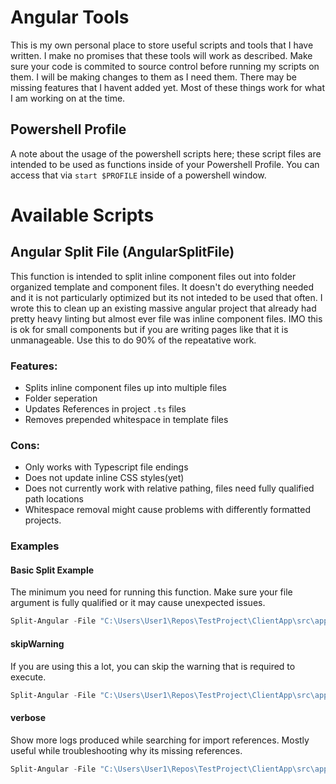 # Angular Tools
This is my own personal place to store useful scripts and tools that I have written.
I make no promises that these tools will work as described. Make sure your code is commited to source control before running my scripts on them.
I will be making changes to them as I need them. There may be missing features that I havent added yet. Most of these things work for what I am working on at the time.

## Powershell Profile
A note about the usage of the powershell scripts here; these script files are intended to be used as functions inside of your Powershell Profile. 
You can access that via `start $PROFILE` inside of a powershell window.

# Available Scripts

## Angular Split File (AngularSplitFile)
This function is intended to split inline component files out into folder organized template and component files. It doesn't do everything needed and it is not particularly optimized but its not inteded to be used that often. I wrote this to clean up an existing massive angular project that already had pretty heavy linting but almost ever file was inline component files. IMO this is ok for small components but if you are writing pages like that it is unmanageable. Use this to do 90% of the repeatative work.

### Features:
- Splits inline component files up into multiple files
- Folder seperation
- Updates References in project `.ts` files
- Removes prepended whitespace in template files

### Cons:
- Only works with Typescript file endings
- Does not update inline CSS styles(yet)
- Does not currently work with relative pathing, files need fully qualified path locations
- Whitespace removal might cause problems with differently formatted projects.

### Examples
#### Basic Split Example
The minimum you need for running this function. Make sure your file argument is fully qualified or it may cause unexpected issues.
```powershell
Split-Angular -File "C:\Users\User1\Repos\TestProject\ClientApp\src\app\shared\select-dialog.component.ts"
```

#### skipWarning
If you are using this a lot, you can skip the warning that is required to execute.
```powershell
Split-Angular -File "C:\Users\User1\Repos\TestProject\ClientApp\src\app\shared\select-dialog.component.ts" -skipWarning $true
```
#### verbose
Show more logs produced while searching for import references. Mostly useful while troubleshooting why its missing references.
```powershell
Split-Angular -File "C:\Users\User1\Repos\TestProject\ClientApp\src\app\shared\select-dialog.component.ts" -verbose $true
```
